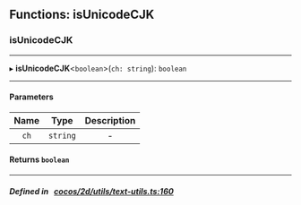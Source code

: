 ## Functions: isUnicodeCJK

### isUnicodeCJK


___
▸ **isUnicodeCJK**<`boolean`\>(`ch: string`): `boolean`
___


#### Parameters

| Name | Type | Description |
| :------: | :------: | :------: |
| `ch` | `string` | - |

#### Returns `boolean` 
___


##### Defined in &nbsp;   [cocos/2d/utils/text-utils.ts:160](https://github.com/cocos-creator/engine/blob/c7bf6b8a9/cocos/2d/utils/text-utils.ts#L160)&nbsp;
